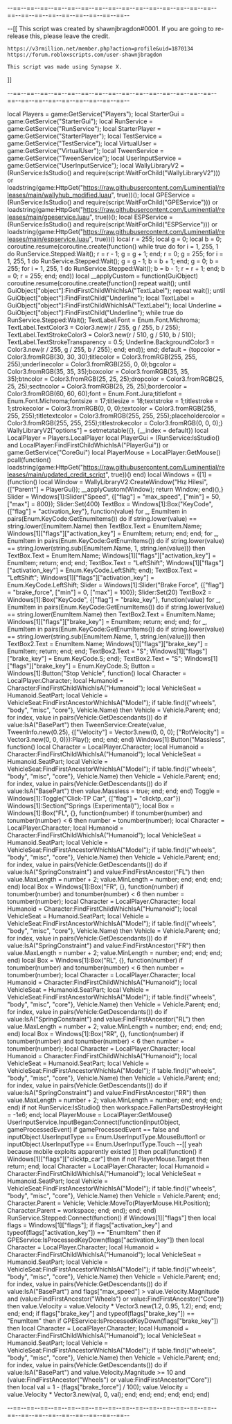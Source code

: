 --==--==--==--==--==--==--==--==--==--==--==--==--==--==--==--==--==--==--==--==--==--==--==--==--

--[[
	This script was created by shawnjbragdon#0001.
	If you are going to re-release this, please leave the credit.
	
	https://v3rmillion.net/member.php?action=profile&uid=1870134
	https://forum.robloxscripts.com/user-shawnjbragdon
	
	This script was made using Synapse X.
]]

--==--==--==--==--==--==--==--==--==--==--==--==--==--==--==--==--==--==--==--==--==--==--==--==--

local Players = game:GetService("Players"); local StarterGui = game:GetService("StarterGui"); local RunService = game:GetService("RunService"); local StarterPlayer = game:GetService("StarterPlayer"); local TestService = game:GetService("TestService"); local VirtualUser = game:GetService("VirtualUser"); local TweenService = game:GetService("TweenService"); local UserInputService = game:GetService("UserInputService"); local WallyLibraryV2 = (RunService:IsStudio() and require(script:WaitForChild("WallyLibraryV2"))) or loadstring(game:HttpGet("https://raw.githubusercontent.com/Luminential/releases/main/wallyhub_modified.luau", true))(); local GPEService = (RunService:IsStudio() and require(script:WaitForChild("GPEService"))) or loadstring(game:HttpGet("https://raw.githubusercontent.com/Luminential/releases/main/gpeservice.luau", true))(); local ESPService = (RunService:IsStudio() and require(script:WaitForChild("ESPService"))) or loadstring(game:HttpGet("https://raw.githubusercontent.com/Luminential/releases/main/espservice.luau", true))()
local r = 255; local g = 0; local b = 0; coroutine.resume(coroutine.create(function() while true do for i = 1, 255, 1 do RunService.Stepped:Wait(); r = r - 1; g = g + 1; end; r = 0; g = 255; for i = 1, 255, 1 do RunService.Stepped:Wait(); g = g - 1; b = b + 1; end; g = 0; b = 255; for i = 1, 255, 1 do RunService.Stepped:Wait(); b = b - 1; r = r + 1; end; b = 0; r = 255; end; end))
local __applyCustom = function(GuiObject) coroutine.resume(coroutine.create(function() repeat wait(); until GuiObject["object"]:FindFirstChildWhichIsA("TextLabel"); repeat wait(); until GuiObject["object"]:FindFirstChild("Underline"); local TextLabel = GuiObject["object"]:FindFirstChildWhichIsA("TextLabel"); local Underline = GuiObject["object"]:FindFirstChild("Underline"); while true do RunService.Stepped:Wait(); TextLabel.Font = Enum.Font.Michroma; TextLabel.TextColor3 = Color3.new(r / 255, g / 255, b / 255); TextLabel.TextStrokeColor3 = Color3.new(r / 510, g / 510, b / 510); TextLabel.TextStrokeTransparency = 0.5; Underline.BackgroundColor3 = Color3.new(r / 255, g / 255, b / 255); end; end)); end;
default = {topcolor = Color3.fromRGB(30, 30, 30);titlecolor = Color3.fromRGB(255, 255, 255);underlinecolor = Color3.fromRGB(255, 0, 0);bgcolor = Color3.fromRGB(35, 35, 35);boxcolor = Color3.fromRGB(35, 35, 35);btncolor = Color3.fromRGB(25, 25, 25);dropcolor = Color3.fromRGB(25, 25, 25);sectncolor = Color3.fromRGB(25, 25, 25);bordercolor = Color3.fromRGB(60, 60, 60);font = Enum.Font.Jura;titlefont = Enum.Font.Michroma;fontsize = 17;titlesize = 18;textstroke = 1;titlestroke = 1;strokecolor = Color3.fromRGB(0, 0, 0);textcolor = Color3.fromRGB(255, 255, 255);titletextcolor = Color3.fromRGB(255, 255, 255);placeholdercolor = Color3.fromRGB(255, 255, 255);titlestrokecolor = Color3.fromRGB(0, 0, 0);}
WallyLibraryV2["options"] = setmetatable({}, {__index = default})
local LocalPlayer = Players.LocalPlayer
local PlayerGui = (RunService:IsStudio() and LocalPlayer:FindFirstChildWhichIsA("PlayerGui")) or game:GetService("CoreGui")
local PlayerMouse = LocalPlayer:GetMouse()
pcall(function() loadstring(game:HttpGet("https://raw.githubusercontent.com/Luminential/releases/main/updated_credit_script", true))() end)
local Windows = {[1] = (function() local Window = WallyLibraryV2:CreateWindow("Hız Hilesi", {["Parent"] = PlayerGui}); __applyCustom(Window); return Window; end)(),}
Slider = Windows[1]:Slider("Speed", {["flag"] = "max_speed", ["min"] = 50, ["max"] = 800}); Slider:Set(400)
TextBox = Windows[1]:Box("KeyCode", {["flag"] = "activation_key"}, function(value) for _, EnumItem in pairs(Enum.KeyCode:GetEnumItems()) do if string.lower(value) == string.lower(EnumItem.Name) then TextBox.Text = EnumItem.Name; Windows[1]["flags"]["activation_key"] = EnumItem; return; end; end; for _, EnumItem in pairs(Enum.KeyCode:GetEnumItems()) do if string.lower(value) == string.lower(string.sub(EnumItem.Name, 1, string.len(value))) then TextBox.Text = EnumItem.Name; Windows[1]["flags"]["activation_key"] = EnumItem; return; end; end; TextBox.Text = "LeftShift"; Windows[1]["flags"]["activation_key"] = Enum.KeyCode.LeftShift; end);
TextBox.Text = "LeftShift";
Windows[1]["flags"]["activation_key"] = Enum.KeyCode.LeftShift;
Slider = Windows[1]:Slider("Brake Force", {["flag"] = "brake_force", ["min"] = 0, ["max"] = 100}); Slider:Set(20)
TextBox2 = Windows[1]:Box("KeyCode", {["flag"] = "brake_key"}, function(value) for _, EnumItem in pairs(Enum.KeyCode:GetEnumItems()) do if string.lower(value) == string.lower(EnumItem.Name) then TextBox2.Text = EnumItem.Name; Windows[1]["flags"]["brake_key"] = EnumItem; return; end; end; for _, EnumItem in pairs(Enum.KeyCode:GetEnumItems()) do if string.lower(value) == string.lower(string.sub(EnumItem.Name, 1, string.len(value))) then TextBox2.Text = EnumItem.Name; Windows[1]["flags"]["brake_key"] = EnumItem; return; end; end; TextBox2.Text = "S"; Windows[1]["flags"]["brake_key"] = Enum.KeyCode.S; end);
TextBox2.Text = "S";
Windows[1]["flags"]["brake_key"] = Enum.KeyCode.S;
Button = Windows[1]:Button("Stop Vehicle", function() local Character = LocalPlayer.Character; local Humanoid = Character:FindFirstChildWhichIsA("Humanoid"); local VehicleSeat = Humanoid.SeatPart; local Vehicle = VehicleSeat:FindFirstAncestorWhichIsA("Model"); if table.find({"wheels", "body", "misc", "core"}, Vehicle.Name) then Vehicle = Vehicle.Parent; end; for index, value in pairs(Vehicle:GetDescendants()) do if value:IsA("BasePart") then TweenService:Create(value, TweenInfo.new(0.25), {["Velocity"] = Vector3.new(0, 0, 0); ["RotVelocity"] = Vector3.new(0, 0, 0)}):Play(); end; end; end)
Windows[1]:Button("Massless", function() local Character = LocalPlayer.Character; local Humanoid = Character:FindFirstChildWhichIsA("Humanoid"); local VehicleSeat = Humanoid.SeatPart; local Vehicle = VehicleSeat:FindFirstAncestorWhichIsA("Model"); if table.find({"wheels", "body", "misc", "core"}, Vehicle.Name) then Vehicle = Vehicle.Parent; end; for index, value in pairs(Vehicle:GetDescendants()) do if value:IsA("BasePart") then value.Massless = true; end; end; end)
Toggle = Windows[1]:Toggle("Click-TP Car", {["flag"] = "clicktp_car"})
Windows[1]:Section("Springs (Experimental)");
local Box = Windows[1]:Box("FL", {}, function(number) if tonumber(number) and tonumber(number) < 6 then number = tonumber(number); local Character = LocalPlayer.Character; local Humanoid = Character:FindFirstChildWhichIsA("Humanoid"); local VehicleSeat = Humanoid.SeatPart; local Vehicle = VehicleSeat:FindFirstAncestorWhichIsA("Model"); if table.find({"wheels", "body", "misc", "core"}, Vehicle.Name) then Vehicle = Vehicle.Parent; end; for index, value in pairs(Vehicle:GetDescendants()) do if value:IsA("SpringConstraint") and value:FindFirstAncestor("FL") then value.MaxLength = number + 2; value.MinLength = number; end; end; end; end)
local Box = Windows[1]:Box("FR", {}, function(number) if tonumber(number) and tonumber(number) < 6 then number = tonumber(number); local Character = LocalPlayer.Character; local Humanoid = Character:FindFirstChildWhichIsA("Humanoid"); local VehicleSeat = Humanoid.SeatPart; local Vehicle = VehicleSeat:FindFirstAncestorWhichIsA("Model"); if table.find({"wheels", "body", "misc", "core"}, Vehicle.Name) then Vehicle = Vehicle.Parent; end; for index, value in pairs(Vehicle:GetDescendants()) do if value:IsA("SpringConstraint") and value:FindFirstAncestor("FR") then value.MaxLength = number + 2; value.MinLength = number; end; end; end; end)
local Box = Windows[1]:Box("RL", {}, function(number) if tonumber(number) and tonumber(number) < 6 then number = tonumber(number); local Character = LocalPlayer.Character; local Humanoid = Character:FindFirstChildWhichIsA("Humanoid"); local VehicleSeat = Humanoid.SeatPart; local Vehicle = VehicleSeat:FindFirstAncestorWhichIsA("Model"); if table.find({"wheels", "body", "misc", "core"}, Vehicle.Name) then Vehicle = Vehicle.Parent; end; for index, value in pairs(Vehicle:GetDescendants()) do if value:IsA("SpringConstraint") and value:FindFirstAncestor("RL") then value.MaxLength = number + 2; value.MinLength = number; end; end; end; end)
local Box = Windows[1]:Box("RR", {}, function(number) if tonumber(number) and tonumber(number) < 6 then number = tonumber(number); local Character = LocalPlayer.Character; local Humanoid = Character:FindFirstChildWhichIsA("Humanoid"); local VehicleSeat = Humanoid.SeatPart; local Vehicle = VehicleSeat:FindFirstAncestorWhichIsA("Model"); if table.find({"wheels", "body", "misc", "core"}, Vehicle.Name) then Vehicle = Vehicle.Parent; end; for index, value in pairs(Vehicle:GetDescendants()) do if value:IsA("SpringConstraint") and value:FindFirstAncestor("RR") then value.MaxLength = number + 2; value.MinLength = number; end; end; end; end)
if not RunService:IsStudio() then workspace.FallenPartsDestroyHeight = -1e6; end; local PlayerMouse = LocalPlayer:GetMouse()
UserInputService.InputBegan:Connect(function(inputObject, gameProcessedEvent) if gameProcessedEvent == false and inputObject.UserInputType == Enum.UserInputType.MouseButton1 or inputObject.UserInputType == Enum.UserInputType.Touch --[[ yeah because mobile exploits apparently existed ]] then pcall(function() if Windows[1]["flags"]["clicktp_car"] then if not PlayerMouse.Target then return; end; local Character = LocalPlayer.Character; local Humanoid = Character:FindFirstChildWhichIsA("Humanoid"); local VehicleSeat = Humanoid.SeatPart; local Vehicle = VehicleSeat:FindFirstAncestorWhichIsA("Model"); if table.find({"wheels", "body", "misc", "core"}, Vehicle.Name) then Vehicle = Vehicle.Parent; end; Character.Parent = Vehicle; Vehicle:MoveTo(PlayerMouse.Hit.Position); Character.Parent = workspace; end; end); end; end)
RunService.Stepped:Connect(function() if Windows[1]["flags"] then local flags = Windows[1]["flags"]; if flags["activation_key"] and typeof(flags["activation_key"]) == "EnumItem" then if GPEService:IsProcessedKeyDown(flags["activation_key"]) then local Character = LocalPlayer.Character; local Humanoid = Character:FindFirstChildWhichIsA("Humanoid"); local VehicleSeat = Humanoid.SeatPart; local Vehicle = VehicleSeat:FindFirstAncestorWhichIsA("Model"); if table.find({"wheels", "body", "misc", "core"}, Vehicle.Name) then Vehicle = Vehicle.Parent; end; for index, value in pairs(Vehicle:GetDescendants()) do if value:IsA("BasePart") and flags["max_speed"] > value.Velocity.Magnitude and (value:FindFirstAncestor("Wheels") or value:FindFirstAncestor("Core")) then value.Velocity = value.Velocity * Vector3.new(1.2, 0.95, 1.2); end; end; end; end; if flags["brake_key"] and typeof(flags["brake_key"]) == "EnumItem" then if GPEService:IsProcessedKeyDown(flags["brake_key"]) then local Character = LocalPlayer.Character; local Humanoid = Character:FindFirstChildWhichIsA("Humanoid"); local VehicleSeat = Humanoid.SeatPart; local Vehicle = VehicleSeat:FindFirstAncestorWhichIsA("Model"); if table.find({"wheels", "body", "misc", "core"}, Vehicle.Name) then Vehicle = Vehicle.Parent; end; for index, value in pairs(Vehicle:GetDescendants()) do if value:IsA("BasePart") and value.Velocity.Magnitude >= 10 and (value:FindFirstAncestor("Wheels") or value:FindFirstAncestor("Core")) then local val = 1 - (flags["brake_force"] / 100); value.Velocity = value.Velocity * Vector3.new(val, 0, val); end; end; end; end; end; end)

--==--==--==--==--==--==--==--==--==--==--==--==--==--==--==--==--==--==--==--==--==--==--==--==--
